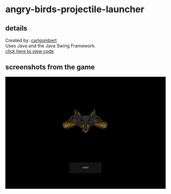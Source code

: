 # angry-birds-projectile-launcher
## details  
Created by: [carlgombert](https://github.com/carlgombert)   
Uses Java and the Java Swing Framework.  
[click here to view code](https://github.com/carlgombert/Cerberus_Crypt/tree/main/cerberus_crypt/src/com/cerberus_crypt/main)

## screenshots from the game
![This is an image](https://github.com/carlgombert/Cerberus_Crypt/blob/main/SCREENSHOTS/SCREENSHOT1.png)
